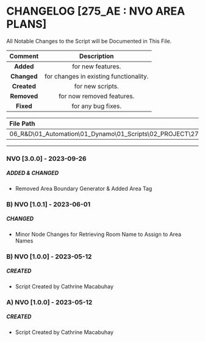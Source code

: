 # CHANGELOG [275_AE : NVO AREA PLANS]
All Notable Changes to the Script will be Documented in This File.

| Comment | Description |
| :--: | :--: |
| **Added**  | for new features. |
|**Changed** |for changes in existing functionality. |
|**Created** | for new scripts. |
|**Removed** |for now removed features. |
|**Fixed** |for any bug fixes. |

| File Path | 
| :-- |
| 06_R&D\01_Automation\01_Dynamo\01_Scripts\02_PROJECT\275_VESTEDA\AREA |
------------------------------------------------------------------
### NVO [3.0.0] - 2023-09-26
##### ADDED & CHANGED
- Removed Area Boundary Generator & Added Area Tag

### B) NVO [1.0.1] - 2023-06-01
##### CHANGED
- Minor Node Changes for Retrieving Room Name to Assign to Area Names

### B) NVO [1.0.0] - 2023-05-12
##### CREATED
- Script Created by Cathrine Macabuhay

### A) NVO [1.0.0] - 2023-05-12
##### CREATED
- Script Created by Cathrine Macabuhay